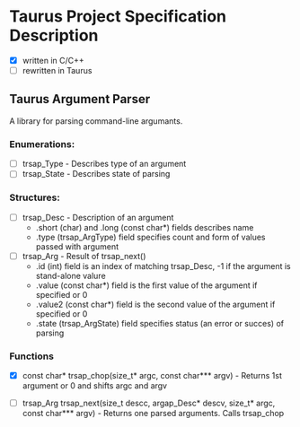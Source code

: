 # Taurus Project Specification Description

 - [x] written in C/C++
 - [ ] rewritten in Taurus

## Taurus Argument Parser

A library for parsing command-line argumants.

### Enumerations:
 - [ ] trsap_Type - Describes type of an argument
 - [ ] trsap_State - Describes state of parsing

### Structures:
 - [ ] trsap_Desc - Description of an argument 
    - .short (char) and .long (const char*) fields describes name
    - .type (trsap_ArgType) field specifies count and form of values passed with argument
 - [ ] trsap_Arg - Result of trsap_next()
    - .id (int) field is an index of matching trsap_Desc, -1 if the argument is stand-alone valure
    - .value (const char*) field is the first value of the argument if specified or 0
    - .value2 (const char*) field is the second value of the argument if specified or 0
    - .state (trsap_ArgState) field specifies status (an error or succes) of parsing

### Functions
 - [x] const char* trsap_chop(size_t* argc, const char*** argv) - Returns 1st argument or 0 and shifts argc and argv
 - [ ] trsap_Arg trsap_next(size_t descc, argap_Desc* descv, size_t* argc, const char*** argv) - Returns one parsed arguments. Calls trsap_chop


